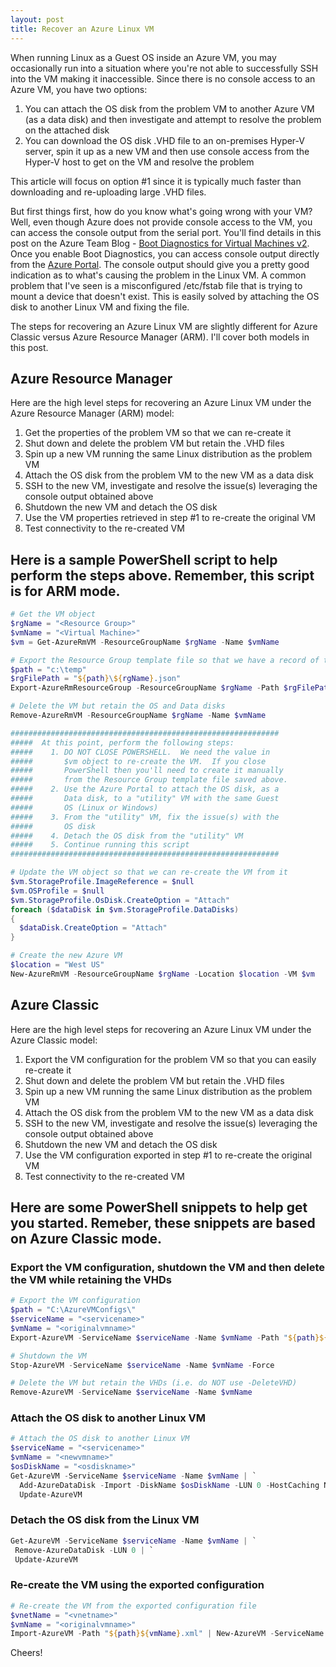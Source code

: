 ```yaml
---
layout: post
title: Recover an Azure Linux VM
---
```


When running Linux as a Guest OS inside an Azure VM, you may occasionally run into a situation where you're not able to successfully SSH into the VM making it inaccessible.  Since there is no console access to an Azure VM, you have two options:

1. You can attach the OS disk from the problem VM to another Azure VM (as a data disk) and then investigate and attempt to resolve the problem on the attached disk
2. You can download the OS disk .VHD file to an on-premises Hyper-V server, spin it up as a new VM and then use console access from the Hyper-V host to get on the VM and resolve the problem

This article will focus on option #1 since it is typically much faster than downloading and re-uploading large .VHD files.

But first things first, how do you know what's going wrong with your VM?  Well, even though Azure does not provide console access to the VM, you can access the console output from the serial port.  You'll find details in this post on the Azure Team Blog - [Boot Diagnostics for Virtual Machines v2](http://azure.microsoft.com/en-us/blog/boot-diagnostics-for-virtual-machines-v2/).  Once you enable Boot Diagnostics, you can access console output directly from the [Azure Portal](http://portal.azure.com).  The console output should give you a pretty good indication as to what's causing the problem in the Linux VM.  A common problem that I've seen is a misconfigured /etc/fstab file that is trying to mount a device that doesn't exist.  This is easily solved by attaching the OS disk to another Linux VM and fixing the file.

The steps for recovering an Azure Linux VM are slightly different for Azure Classic versus Azure Resource Manager (ARM).  I'll cover both models in this post.

## Azure Resource Manager ##

Here are the high level steps for recovering an Azure Linux VM under the Azure Resource Manager (ARM) model:

1. Get the properties of the problem VM so that we can re-create it
2. Shut down and delete the problem VM but retain the .VHD files
3. Spin up a new VM running the same Linux distribution as the problem VM
4. Attach the OS disk from the problem VM to the new VM as a data disk
5. SSH to the new VM, investigate and resolve the issue(s) leveraging the console output obtained above
6. Shutdown the new VM and detach the OS disk
7. Use the VM properties retrieved in step #1 to re-create the original VM
8. Test connectivity to the re-created VM

## Here is a sample PowerShell script to help perform the steps above.  Remember, this script is for ARM mode. ##

  ```powershell
# Get the VM object
$rgName = "<Resource Group>"
$vmName = "<Virtual Machine>"
$vm = Get-AzureRmVM -ResourceGroupName $rgName -Name $vmName

# Export the Resource Group template file so that we have a record of the VM config before deleting it.
$path = "c:\temp"
$rgFilePath = "${path}\${rgName}.json"
Export-AzureRmResourceGroup -ResourceGroupName $rgName -Path $rgFilePath -IncludeParameterDefaultValue -IncludeComments

# Delete the VM but retain the OS and Data disks
Remove-AzureRmVM -ResourceGroupName $rgName -Name $vmName

############################################################
#####  At this point, perform the following steps:
#####    1. DO NOT CLOSE POWERSHELL.  We need the value in
#####       $vm object to re-create the VM.  If you close
#####       PowerShell then you'll need to create it manually
#####       from the Resource Group template file saved above.
#####    2. Use the Azure Portal to attach the OS disk, as a 
#####       Data disk, to a "utility" VM with the same Guest
#####       OS (Linux or Windows)
#####    3. From the "utility" VM, fix the issue(s) with the
#####       OS disk
#####    4. Detach the OS disk from the "utility" VM
#####    5. Continue running this script
############################################################

# Update the VM object so that we can re-create the VM from it
$vm.StorageProfile.ImageReference = $null
$vm.OSProfile = $null
$vm.StorageProfile.OsDisk.CreateOption = "Attach"
foreach ($dataDisk in $vm.StorageProfile.DataDisks)
{
    $dataDisk.CreateOption = "Attach"
}

# Create the new Azure VM
$location = "West US"
New-AzureRmVM -ResourceGroupName $rgName -Location $location -VM $vm
  ```


## Azure Classic ##

Here are the high level steps for recovering an Azure Linux VM under the Azure Classic model:

1. Export the VM configuration for the problem VM so that you can easily re-create it
2. Shut down and delete the problem VM but retain the .VHD files
3. Spin up a new VM running the same Linux distribution as the problem VM
4. Attach the OS disk from the problem VM to the new VM as a data disk
5. SSH to the new VM, investigate and resolve the issue(s) leveraging the console output obtained above
6. Shutdown the new VM and detach the OS disk
7. Use the VM configuration exported in step #1 to re-create the original VM
8. Test connectivity to the re-created VM

## Here are some PowerShell snippets to help get you started.  Remeber, these snippets are based on Azure Classic mode. ##

### Export the VM configuration, shutdown the VM and then delete the VM while retaining the VHDs ###

  ```powershell
  # Export the VM configuration
  $path = "C:\AzureVMConfigs\"
  $serviceName = "<servicename>"
  $vmName = "<originalvmname>"
  Export-AzureVM -ServiceName $serviceName -Name $vmName -Path "${path}${vmName}.xml"

  # Shutdown the VM
  Stop-AzureVM -ServiceName $serviceName -Name $vmName -Force

  # Delete the VM but retain the VHDs (i.e. do NOT use -DeleteVHD)
  Remove-AzureVM -ServiceName $serviceName -Name $vmName
  ```

### Attach the OS disk to another Linux VM ###

  ```powershell
  # Attach the OS disk to another Linux VM
  $serviceName = "<servicename>"
  $vmName = "<newvmname>"
  $osDiskName = "<osdiskname>"
  Get-AzureVM -ServiceName $serviceName -Name $vmName | `
    Add-AzureDataDisk -Import -DiskName $osDiskName -LUN 0 -HostCaching None | `
    Update-AzureVM
  ```

### Detach the OS disk from the Linux VM

   ```powershell
   Get-AzureVM -ServiceName $serviceName -Name $vmName | `
    Remove-AzureDataDisk -LUN 0 | `
    Update-AzureVM
   ```

### Re-create the VM using the exported configuration ###

  ```powershell
  # Re-create the VM from the exported configuration file
  $vnetName = "<vnetname>"
  $vmName = "<originalvmname>"
  Import-AzureVM -Path "${path}${vmName}.xml" | New-AzureVM -ServiceName $serviceName -VNetName $vnetName
  ```

Cheers!
